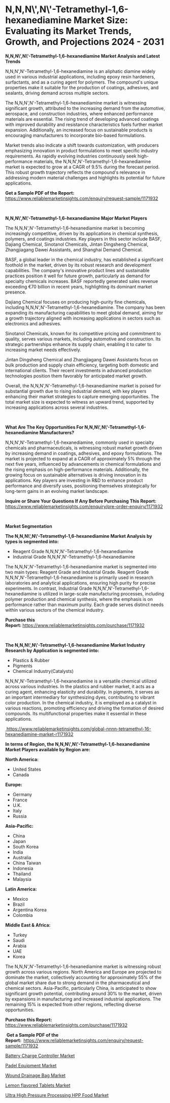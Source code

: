 <p><h1>N,N,N\',N\'-Tetramethyl-1,6-hexanediamine Market Size: Evaluating its Market Trends, Growth, and Projections 2024 - 2031</h1></p><p><strong>N,N,N\',N\'-Tetramethyl-1,6-hexanediamine Market Analysis and Latest Trends</strong></p>
<p><p>N,N,N',N'-Tetramethyl-1,6-hexanediamine is an aliphatic diamine widely used in various industrial applications, including epoxy resin hardeners, surfactants, and as a curing agent for polymers. The compound's unique properties make it suitable for the production of coatings, adhesives, and sealants, driving demand across multiple sectors.</p><p>The N,N,N',N'-Tetramethyl-1,6-hexanediamine market is witnessing significant growth, attributed to the increasing demand from the automotive, aerospace, and construction industries, where enhanced performance materials are essential. The rising trend of developing advanced coatings with improved durability and resistance characteristics fuels further market expansion. Additionally, an increased focus on sustainable products is encouraging manufacturers to incorporate bio-based formulations.</p><p>Market trends also indicate a shift towards customization, with producers emphasizing innovation in product formulations to meet specific industry requirements. As rapidly evolving industries continuously seek high-performance materials, the N,N,N',N'-Tetramethyl-1,6-hexanediamine market is expected to grow at a CAGR of 9.5% during the forecast period. This robust growth trajectory reflects the compound's relevance in addressing modern material challenges and highlights its potential for future applications.</p></p>
<p><strong>Get a Sample PDF of the Report:&nbsp;</strong> <a href="https://www.reliablemarketinsights.com/enquiry/request-sample/1171932?utm_campaign=1340&utm_medium=2&utm_source=Github&utm_content=ia&utm_term=01102024&utm_id=nnnn-tetramethyl-16-hexanediamine">https://www.reliablemarketinsights.com/enquiry/request-sample/1171932</a></p>
<p>&nbsp;</p>
<p><strong>N,N,N\',N\'-Tetramethyl-1,6-hexanediamine Major Market Players</strong></p>
<p><p>The N,N,N',N'-Tetramethyl-1,6-hexanediamine market is becoming increasingly competitive, driven by its applications in chemical synthesis, polymers, and coatings industries. Key players in this sector include BASF, Dajiang Chemical, Sinotanol Chemicals, Jintan Dingsheng Chemical, Zhangjiagang Dawei Assistants, and Shanghai Demand Chemical.</p><p>BASF, a global leader in the chemical industry, has established a significant foothold in the market, driven by its robust research and development capabilities. The company's innovative product lines and sustainable practices position it well for future growth, particularly as demand for specialty chemicals increases. BASF reportedly generated sales revenue exceeding €70 billion in recent years, highlighting its dominant market presence.</p><p>Dajiang Chemical focuses on producing high-purity fine chemicals, including N,N,N',N'-Tetramethyl-1,6-hexanediamine. The company has been expanding its manufacturing capabilities to meet global demand, aiming for a growth trajectory aligned with increasing applications in sectors such as electronics and adhesives.</p><p>Sinotanol Chemicals, known for its competitive pricing and commitment to quality, serves various markets, including automotive and construction. Its strategic partnerships enhance its supply chain, enabling it to cater to increasing market needs effectively.</p><p>Jintan Dingsheng Chemical and Zhangjiagang Dawei Assistants focus on bulk production and supply chain efficiency, targeting both domestic and international clients. Their recent investments in advanced production technologies position them favorably for anticipated market growth.</p><p>Overall, the N,N,N',N'-Tetramethyl-1,6-hexanediamine market is poised for substantial growth due to rising industrial demand, with key players enhancing their market strategies to capture emerging opportunities. The total market size is expected to witness an upward trend, supported by increasing applications across several industries.</p></p>
<p>&nbsp;</p>
<p><strong>What Are The Key Opportunities For N,N,N\',N\'-Tetramethyl-1,6-hexanediamine Manufacturers?</strong></p>
<p><p>N,N,N',N'-Tetramethyl-1,6-hexanediamine, commonly used in specialty chemicals and pharmaceuticals, is witnessing robust market growth driven by increasing demand in coatings, adhesives, and epoxy formulations. The market is projected to expand at a CAGR of approximately 5% through the next five years, influenced by advancements in chemical formulations and the rising emphasis on high-performance materials. Additionally, the growing focus on sustainable alternatives is driving innovation in its applications. Key players are investing in R&D to enhance product performance and diversify uses, positioning themselves strategically for long-term gains in an evolving market landscape.</p></p>
<p><strong>Inquire or Share Your Questions If Any Before Purchasing This Report:</strong> <a href="https://www.reliablemarketinsights.com/enquiry/pre-order-enquiry/1171932?utm_campaign=1340&utm_medium=2&utm_source=Github&utm_content=ia&utm_term=01102024&utm_id=nnnn-tetramethyl-16-hexanediamine">https://www.reliablemarketinsights.com/enquiry/pre-order-enquiry/1171932</a></p>
<p>&nbsp;</p>
<p><strong>Market Segmentation</strong></p>
<p><strong>The N,N,N\',N\'-Tetramethyl-1,6-hexanediamine Market Analysis by types is segmented into:</strong></p>
<p><ul><li>Reagent Grade N,N,N',N'-Tetramethyl-1,6-hexanediamine</li><li>Industrial Grade N,N,N',N'-Tetramethyl-1,6-hexanediamine</li></ul></p>
<p><p>The N,N,N',N'-Tetramethyl-1,6-hexanediamine market is segmented into two main types: Reagent Grade and Industrial Grade. Reagent Grade N,N,N',N'-Tetramethyl-1,6-hexanediamine is primarily used in research laboratories and analytical applications, ensuring high purity for precise experiments. In contrast, Industrial Grade N,N,N',N'-Tetramethyl-1,6-hexanediamine is utilized in large-scale manufacturing processes, including polymer production and chemical synthesis, where the emphasis is on performance rather than maximum purity. Each grade serves distinct needs within various sectors of the chemical industry.</p></p>
<p><strong>Purchase this Report:&nbsp;</strong><a href="https://www.reliablemarketinsights.com/purchase/1171932?utm_campaign=1340&utm_medium=2&utm_source=Github&utm_content=ia&utm_term=01102024&utm_id=nnnn-tetramethyl-16-hexanediamine">https://www.reliablemarketinsights.com/purchase/1171932</a></p>
<p>&nbsp;</p>
<p><strong>The N,N,N\',N\'-Tetramethyl-1,6-hexanediamine Market Industry Research by Application is segmented into:</strong></p>
<p><ul><li>Plastics & Rubber</li><li>Pigments</li><li>Chemical Industry(Catalysts)</li></ul></p>
<p><p>N,N,N',N'-Tetramethyl-1,6-hexanediamine is a versatile chemical utilized across various industries. In the plastics and rubber market, it acts as a curing agent, enhancing elasticity and durability. In pigments, it serves as an important intermediary for synthesizing dyes, contributing to vibrant color production. In the chemical industry, it is employed as a catalyst in various reactions, promoting efficiency and driving the formation of desired compounds. Its multifunctional properties make it essential in these applications.</p></p>
<p><a href="https://www.reliablemarketinsights.com/global-nnnn-tetramethyl-16-hexanediamine-market-r1171932?utm_campaign=1340&utm_medium=2&utm_source=Github&utm_content=ia&utm_term=01102024&utm_id=nnnn-tetramethyl-16-hexanediamine">&nbsp;https://www.reliablemarketinsights.com/global-nnnn-tetramethyl-16-hexanediamine-market-r1171932</a></p>
<p><strong>In terms of Region, the N,N,N\',N\'-Tetramethyl-1,6-hexanediamine Market Players available by Region are:</strong></p>
<p>
    <p> <strong> North America: </strong>
        <ul>
            <li>United States</li>
            <li>Canada</li>
        </ul>
        </p> 
    <p> <strong> Europe: </strong>
        <ul>
            <li>Germany</li>
            <li>France</li>
            <li>U.K.</li>
            <li>Italy</li>
            <li>Russia</li>
        </ul>
        </p> 
    <p> <strong> Asia-Pacific: </strong>
        <ul>
            <li>China</li>
            <li>Japan</li>
            <li>South Korea</li>
            <li>India</li>
            <li>Australia</li>
            <li>China Taiwan</li>
            <li>Indonesia</li>
            <li>Thailand</li>
            <li>Malaysia</li>
        </ul>
        </p> 
    <p> <strong> Latin America: </strong>
        <ul>
            <li>Mexico</li>
            <li>Brazil</li>
            <li>Argentina Korea</li>
            <li>Colombia</li>
        </ul>
        </p> 
    <p> <strong> Middle East & Africa: </strong>
        <ul>
            <li>Turkey</li>
            <li>Saudi</li>
            <li>Arabia</li>
            <li>UAE</li>
            <li>Korea</li>
        </ul>
    </p>
    </p>
<p><p>The N,N,N',N'-Tetramethyl-1,6-hexanediamine market is witnessing robust growth across various regions. North America and Europe are projected to dominate the market, collectively accounting for approximately 55% of the global market share due to strong demand in the pharmaceutical and chemical sectors. Asia-Pacific, particularly China, is anticipated to show significant growth potential, contributing around 30% to the market, driven by expansions in manufacturing and increased industrial applications. The remaining 15% is expected from other regions, reflecting diverse opportunities.</p></p>
<p><strong>Purchase this Report: </strong><a href="https://www.reliablemarketinsights.com/purchase/1171932?utm_campaign=1340&utm_medium=2&utm_source=Github&utm_content=ia&utm_term=01102024&utm_id=nnnn-tetramethyl-16-hexanediamine">https://www.reliablemarketinsights.com/purchase/1171932</a></p>
<p>&nbsp;<strong>Get a Sample PDF of the Report:&nbsp;&nbsp;</strong><a href="https://www.reliablemarketinsights.com/enquiry/request-sample/1171932?utm_campaign=1340&utm_medium=2&utm_source=Github&utm_content=ia&utm_term=01102024&utm_id=nnnn-tetramethyl-16-hexanediamine">https://www.reliablemarketinsights.com/enquiry/request-sample/1171932</a></p>
<p><strong></strong></p>
<p><p><a href="https://www.linkedin.com/pulse/battery-charge-controller-market-global-regional-analysis-urtsf?utm_campaign=1340&utm_medium=2&utm_source=Github&utm_content=ia&utm_term=01102024&utm_id=nnnn-tetramethyl-16-hexanediamine">Battery Charge Controller Market</a></p><p><a href="https://www.linkedin.com/pulse/global-padel-equipment-industry-research-report-competitive-j1xjf?utm_campaign=1340&utm_medium=2&utm_source=Github&utm_content=ia&utm_term=01102024&utm_id=nnnn-tetramethyl-16-hexanediamine">Padel Equipment Market</a></p><p><a href="https://www.linkedin.com/pulse/wound-drainage-bag-market-research-report-includes-analysis-90rce?utm_campaign=1340&utm_medium=2&utm_source=Github&utm_content=ia&utm_term=01102024&utm_id=nnnn-tetramethyl-16-hexanediamine">Wound Drainage Bag Market</a></p><p><a href="https://issuu.com/reportprime-2/docs/lemon-flavored-tablets-market-size-_f9afe11daddd68?utm_campaign=1340&utm_medium=2&utm_source=Github&utm_content=ia&utm_term=01102024&utm_id=nnnn-tetramethyl-16-hexanediamine">Lemon flavored Tablets Market</a></p><p><a href="https://issuu.com/reportprime-2/docs/ultra-high-pressure-processing-hpp-_fa85c18d7e606f?utm_campaign=1340&utm_medium=2&utm_source=Github&utm_content=ia&utm_term=01102024&utm_id=nnnn-tetramethyl-16-hexanediamine">Ultra High Pressure Processing HPP Food Market</a></p></p>